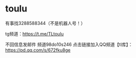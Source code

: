 # toulu
有事找3288588344（不是机器人号！）

tg频道：https://t.me/TLtoulu

不回信息发邮件
频道98do10s246
点击链接加入QQ频道【tl库】：https://pd.qq.com/s/672fku8ge
